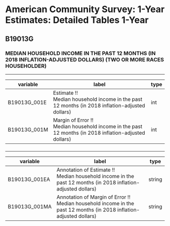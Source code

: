 # American Community Survey: 1-Year Estimates: Detailed Tables 1-Year

## B19013G

### MEDIAN HOUSEHOLD INCOME IN THE PAST 12 MONTHS (IN 2018 INFLATION-ADJUSTED DOLLARS) (TWO OR MORE RACES HOUSEHOLDER)

___

| variable | label | type |
| ----- | ----- | ----- |
| B19013G_001E | Estimate !!<br>Median household income in the past 12 months (in 2018 inflation-adjusted dollars) | int |
| B19013G_001M | Margin of Error !!<br>Median household income in the past 12 months (in 2018 inflation-adjusted dollars) | int |
### 

___

| variable | label | type |
| ----- | ----- | ----- |
| B19013G_001EA | Annotation of Estimate !!<br>Median household income in the past 12 months (in 2018 inflation-adjusted dollars) | string |
| B19013G_001MA | Annotation of Margin of Error !!<br>Median household income in the past 12 months (in 2018 inflation-adjusted dollars) | string |

